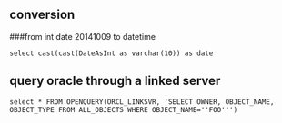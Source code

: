 ## conversion

###from int date 20141009 to datetime


```select cast(cast(DateAsInt as varchar(10)) as date```


## query oracle through a linked server

```select * FROM OPENQUERY(ORCL_LINKSVR, 'SELECT OWNER, OBJECT_NAME, OBJECT_TYPE FROM ALL_OBJECTS WHERE OBJECT_NAME=''FOO''')```

